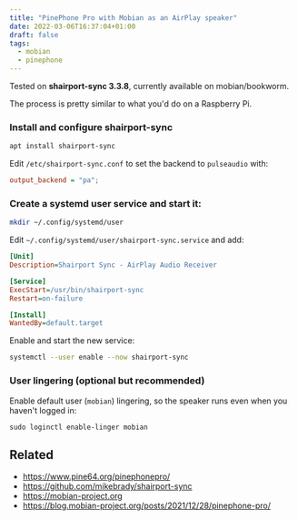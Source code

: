 ```yaml
---
title: "PinePhone Pro with Mobian as an AirPlay speaker"
date: 2022-03-06T16:37:04+01:00
draft: false
tags:
  - mobian
  - pinephone
---
```


Tested on **shairport-sync 3.3.8**, currently available on mobian/bookworm.

The process is pretty similar to what you'd do on a Raspberry Pi.

### Install and configure shairport-sync

```sh
apt install shairport-sync
```

Edit `/etc/shairport-sync.conf` to set the backend to `pulseaudio` with:

```ini
output_backend = "pa";
```

### Create a systemd user service and start it:

```sh
mkdir ~/.config/systemd/user
```

Edit `~/.config/systemd/user/shairport-sync.service` and add:

```ini
[Unit]
Description=Shairport Sync - AirPlay Audio Receiver

[Service]
ExecStart=/usr/bin/shairport-sync
Restart=on-failure

[Install]
WantedBy=default.target
```

Enable and start the new service:


```sh
systemctl --user enable --now shairport-sync
```

### User lingering (optional but recommended)

Enable default user (`mobian`) lingering, so the speaker runs even when you haven't logged in:

```
sudo loginctl enable-linger mobian
```

## Related

* https://www.pine64.org/pinephonepro/
* https://github.com/mikebrady/shairport-sync
* https://mobian-project.org
* https://blog.mobian-project.org/posts/2021/12/28/pinephone-pro/
